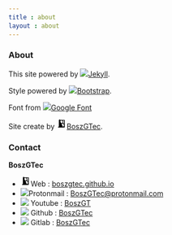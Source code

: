 ```yaml
---
title : about
layout : about
---
```

### About

This site powered by [<img height="20px" src="https://user-images.githubusercontent.com/95701554/175357969-412afad4-79f5-47e0-bb89-f87739526d39.png"/>Jekyll](https://jekyllrb.com).

Style powered by [<img height="20px" src="https://user-images.githubusercontent.com/95701554/175357806-8a7215d3-0316-4899-bf9d-7fab1f36161e.png"/>Bootstrap](https://getbootstrap.com).

Font from [<img height="15px" src="https://user-images.githubusercontent.com/95701554/175357184-8251b262-9d3e-44e7-ae41-5390a935947c.png" />Google Font](https://fonts.google.com)

Site create by [<img height="20px" src="https://raw.githubusercontent.com/BoszGTec/My-Source/77217bc4fee1bc5aa160ffde8136904980297a57/Icon_Logo/BoszGTec_logo_dark.svg
" />BoszGTec](mailto:BoszGTec@protonmail.com).

### Contact
 **BoszGTec**
 + <img height="20px" src="https://raw.githubusercontent.com/BoszGTec/My-Source/77217bc4fee1bc5aa160ffde8136904980297a57/Icon_Logo/BoszGTec_logo_dark.svg" />Web : [boszgtec.github.io](https://boszgtec.github.io/port/)
 + <img height="20px" src="https://user-images.githubusercontent.com/95701554/175560847-cf658608-171f-4c43-a283-df67ca256b33.png" />Protonmail : [BoszGTec@protonmail.com](mailto:BoszGTec@protonmail.com)
 + <img  height="15px" src="https://cdn.svgporn.com/logos/youtube-icon.svg?response-content-disposition=attachment%3Bfilename%3Dyoutube-icon.svg" /> Youtube : [BoszGT](https://www.youtube.com/channel/UCOWMksHWLsl5ir9TV_lRUoA)
 + <img height="20px" src="https://camo.githubusercontent.com/2df879face31547885e6d129c42b3fa719785f9932ec4c8cf4af7b5721f16ee1/68747470733a2f2f63646e2e737667706f726e2e636f6d2f6c6f676f732f6769746875622d69636f6e2e7376673f726573706f6e73652d636f6e74656e742d646973706f736974696f6e3d6174746163686d656e7425334266696c656e616d652533446769746875622d69636f6e2e737667" /> Github : [BoszGTec](https://github.com/BoszGTec/)
 +   <img height="20px" src="https://camo.githubusercontent.com/3c507866be9674e907a623541c64e5e0cab6efc04474d8f2e574a60f4d37f37a/68747470733a2f2f63646e2e737667706f726e2e636f6d2f6c6f676f732f6769746c61622e7376673f726573706f6e73652d636f6e74656e742d646973706f736974696f6e3d6174746163686d656e7425334266696c656e616d652533446769746c61622e737667" /> Gitlab : [BoszGTec](https://gitlab.com/boszgtec/)

